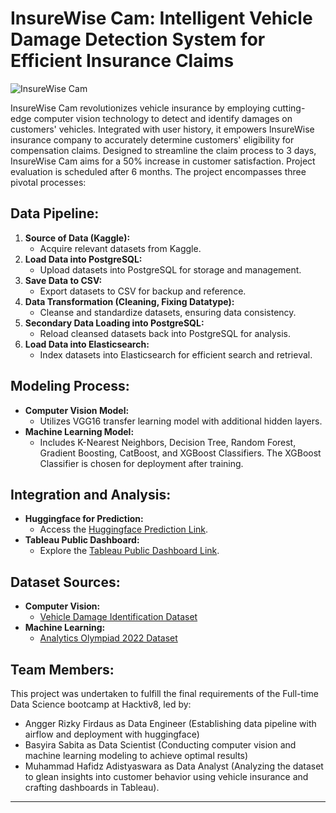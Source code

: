 # InsureWise Cam: Intelligent Vehicle Damage Detection System for Efficient Insurance Claims

![InsureWise Cam](https://r2.easyimg.io/8zf0odixl/insurewise.png)

InsureWise Cam revolutionizes vehicle insurance by employing cutting-edge computer vision technology to detect and identify damages on customers' vehicles. Integrated with user history, it empowers InsureWise insurance company to accurately determine customers' eligibility for compensation claims. Designed to streamline the claim process to 3 days, InsureWise Cam aims for a 50% increase in customer satisfaction. Project evaluation is scheduled after 6 months. The project encompasses three pivotal processes:

## Data Pipeline:
1. **Source of Data (Kaggle):**
   - Acquire relevant datasets from Kaggle.
2. **Load Data into PostgreSQL:**
   - Upload datasets into PostgreSQL for storage and management.
3. **Save Data to CSV:**
   - Export datasets to CSV for backup and reference.
4. **Data Transformation (Cleaning, Fixing Datatype):**
   - Cleanse and standardize datasets, ensuring data consistency.
5. **Secondary Data Loading into PostgreSQL:**
   - Reload cleansed datasets back into PostgreSQL for analysis.
6. **Load Data into Elasticsearch:**
   - Index datasets into Elasticsearch for efficient search and retrieval.

## Modeling Process:
- **Computer Vision Model:**
  - Utilizes VGG16 transfer learning model with additional hidden layers.
- **Machine Learning Model:**
  - Includes K-Nearest Neighbors, Decision Tree, Random Forest, Gradient Boosting, CatBoost, and XGBoost Classifiers. The XGBoost Classifier is chosen for deployment after training.

## Integration and Analysis:
- **Huggingface for Prediction:**
  - Access the [Huggingface Prediction Link](https://huggingface.co/spaces/batraccoon/InsureWise-Cam-Prediction).
- **Tableau Public Dashboard:**
  - Explore the [Tableau Public Dashboard Link](https://public.tableau.com/app/profile/muhammad.hafidz.adityaswara/viz/shared/W5TY5R99P).

## Dataset Sources:
- **Computer Vision:**
  - [Vehicle Damage Identification Dataset](https://www.kaggle.com/datasets/gauravduttakiit/vehicle-damage-identification)
- **Machine Learning:**
  - [Analytics Olympiad 2022 Dataset](https://www.kaggle.com/datasets/gauravduttakiit/analytics-olympiad-2022)

## Team Members:
This project was undertaken to fulfill the final requirements of the Full-time Data Science bootcamp at Hacktiv8, led by:
- Angger Rizky Firdaus as Data Engineer (Establishing data pipeline with airflow and deployment with huggingface)
- Basyira Sabita as Data Scientist (Conducting computer vision and machine learning modeling to achieve optimal results)
- Muhammad Hafidz Adistyaswara as Data Analyst (Analyzing the dataset to glean insights into customer behavior using vehicle insurance and crafting dashboards in Tableau).

---